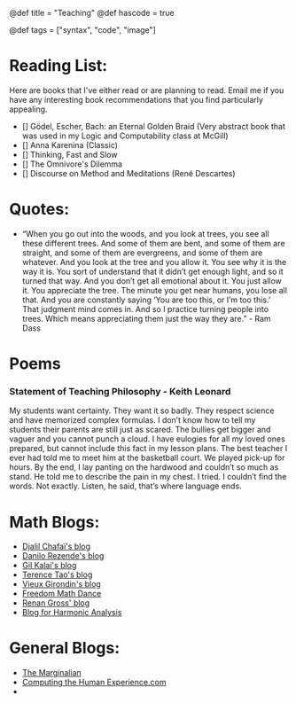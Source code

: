@def title = "Teaching"
@def hascode = true

@def tags = ["syntax", "code", "image"]

# Reading List:
Here are books that I've either read or are planning to read. Email me if you have any interesting book recommendations that you find particularly appealing. 

- [] Gödel, Escher, Bach: an Eternal Golden Braid (Very abstract book that was used in my Logic and Computability class at McGill)
- [] Anna Karenina (Classic)
- [] Thinking, Fast and Slow
- [] The Omnivore's Dilemma
- [] Discourse on Method and Meditations (René Descartes)
 
# Quotes:
* “When you go out into the woods, and you look at trees, you see all these different trees. And some of them are bent, and some of them are straight, and some of them are evergreens, and some of them are whatever. And you look at the tree and you allow it. You see why it is the way it is. You sort of understand that it didn’t get enough light, and so it turned that way. And you don’t get all emotional about it. You just allow it. You appreciate the tree. The minute you get near humans, you lose all that. And you are constantly saying ‘You are too this, or I’m too this.’ That judgment mind comes in. And so I practice turning people into trees. Which means appreciating them just the way they are.” - Ram Dass

# Poems
### Statement of Teaching Philosophy - Keith Leonard
My students want certainty. They want it
so badly. They respect science and have memorized
complex formulas. I don’t know
how to tell my students their parents
are still just as scared. The bullies get bigger
and vaguer and you cannot punch a cloud.
I have eulogies for all my loved ones prepared,
but cannot include this fact in my lesson plans.
The best teacher I ever had told me to meet him
at the basketball court. We played pick-up for hours.
By the end, I lay panting on the hardwood
and couldn’t so much as stand.
He told me to describe the pain in my chest.
I tried. I couldn’t find the words. Not exactly.
Listen, he said, that’s where language ends.

# Math Blogs:
* [Djalil Chafaï's blog](https://djalil.chafai.net/blog/)
* [Danilo Rezende's blog](https://danilorezende.com/)
* [Gil Kalai's blog](https://gilkalai.wordpress.com/)
* [Terence Tao's blog](https://terrytao.wordpress.com/)
* [Vieux Girondin's blog](https://vieuxgirondin.wordpress.com/)
* [Freedom Math Dance](https://freedommathdance.blogspot.com/)
* [Renan Gross' blog](https://sarcasticresonance.wordpress.com/)
* [Blog for Harmonic Analysis](https://almostoriginality.wordpress.com/)

# General Blogs:
* [The Marginalian](https://www.themarginalian.org/)
* [Computing the Human Experience.com](https://computingthehumanexperience.com/)
* [](https://crosspollenblog.wordpress.com/)
